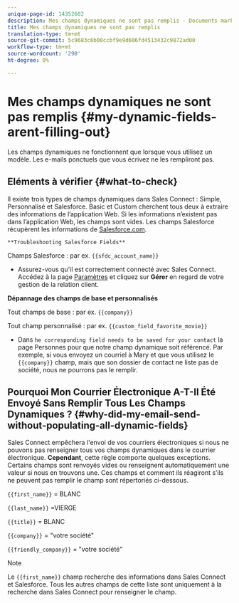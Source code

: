```yaml
---
unique-page-id: 14352602
description: Mes champs dynamiques ne sont pas remplis - Documents marketing - Documentation du produit
title: Mes champs dynamiques ne sont pas remplis
translation-type: tm+mt
source-git-commit: 5c9683c6b00ccbf9e9d606fd4513432c9872ad00
workflow-type: tm+mt
source-wordcount: '290'
ht-degree: 0%

---
```



# Mes champs dynamiques ne sont pas remplis {#my-dynamic-fields-arent-filling-out}

Les champs dynamiques ne fonctionnent que lorsque vous utilisez un modèle. Les e-mails ponctuels que vous écrivez ne les rempliront pas.

## Eléments à vérifier {#what-to-check}

Il existe trois types de champs dynamiques dans Sales Connect : Simple, Personnalisé et Salesforce. Basic et Custom cherchent tous deux à extraire des informations de l’application [](http://toutapp.com/login)Web. Si les informations n’existent pas dans l’application Web, les champs sont vides. Les champs Salesforce récupèrent les informations de [Salesforce.com](http://salesforce.com).

`**Troubleshooting Salesforce Fields**`

Champs Salesforce : par ex. `{{sfdc_account_name}}`

* Assurez-vous qu&#39;il est correctement connecté avec Sales Connect. Accédez à la page [Paramètres](http://toutapp.com/next#settings) et cliquez sur **Gérer** en regard de votre gestion de la relation client.

**Dépannage des champs de base et personnalisés**

Tout champs de base : par ex. `{{company}}`

Tout champ personnalisé : par ex. `{{custom_field_favorite_movie}}`

* Dans `he corresponding field needs to be saved for your contact` la page [](http://toutapp.com/next#relationships) Personnes pour que notre champ dynamique soit référencé. Par exemple, si vous envoyez un courriel à Mary et que vous utilisez le `{{company}}` champ, mais que son dossier de contact ne liste pas de société, nous ne pourrons pas le remplir.

## Pourquoi Mon Courrier Électronique A-T-Il Été Envoyé Sans Remplir Tous Les Champs Dynamiques ? {#why-did-my-email-send-without-populating-all-dynamic-fields}

Sales Connect empêchera l&#39;envoi de vos courriers électroniques si nous ne pouvons pas renseigner tous vos champs dynamiques dans le courrier électronique. **Cependant**, cette règle comporte quelques exceptions. Certains champs sont renvoyés vides ou renseignent automatiquement une valeur si nous en trouvons une. Ces champs et comment ils réagiront s’ils ne peuvent pas remplir le champ sont répertoriés ci-dessous.

`{{first_name}}` = BLANC

`{{last_name}}` =VIERGE

`{{title}}` = BLANC

`{{company}}` = &quot;votre société&quot;

`{{friendly_company}}` = &quot;votre société&quot;

>[!NOTE]
>
>Le `{{first_name}}` champ recherche des informations dans Sales Connect et Salesforce. Tous les autres champs de cette liste sont uniquement à la recherche dans Sales Connect pour renseigner le champ.


